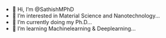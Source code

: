 - 👋 Hi, I’m @SathishMPhD
- 👀 I’m interested in Material Science and Nanotechnology...
- 🌱 I’m currently doing my Ph.D...
- 💞️ I’m learning Machinelearning & Deeplearning...

<!---
SathishMPhD/SathishMPhD is a ✨ special ✨ repository because its `README.md` (this file) appears on your GitHub profile.
You can click the Preview link to take a look at your changes.
--->
